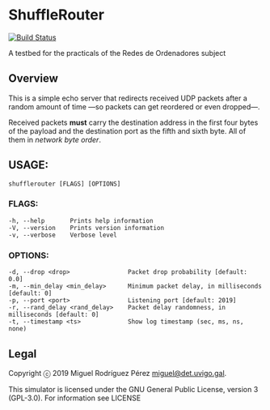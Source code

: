 ShuffleRouter
=======

[![Build Status](https://travis-ci.org/RedesdeOrdenadores/ShuffleRouter.svg?branch=master)](https://travis-ci.org/RedesdeOrdenadores/ShuffleRouter)

A testbed for the practicals of the Redes de Ordenadores subject

## Overview

This is a simple echo server that redirects received UDP packets after a
random amount of time —so packets can get reordered or even dropped—.

Received packets **must** carry the destination address in the first four
bytes of the payload and the destination port as the fifth and sixth byte. All
of them in *network byte order*.

## USAGE:
    shufflerouter [FLAGS] [OPTIONS]

### FLAGS:
    -h, --help       Prints help information
    -V, --version    Prints version information
    -v, --verbose    Verbose level

### OPTIONS:
    -d, --drop <drop>                Packet drop probability [default: 0.0]
    -m, --min_delay <min_delay>      Minimum packet delay, in milliseconds [default: 0]
    -p, --port <port>                Listening port [default: 2019]
    -r, --rand_delay <rand_delay>    Packet delay randomness, in milliseconds [default: 0]
    -t, --timestamp <ts>             Show log timestamp (sec, ms, ns, none)

## Legal

Copyright ⓒ 2019 Miguel Rodríguez Pérez <miguel@det.uvigo.gal>.

This simulator is licensed under the GNU General Public License, version 3
(GPL-3.0). For information see LICENSE

